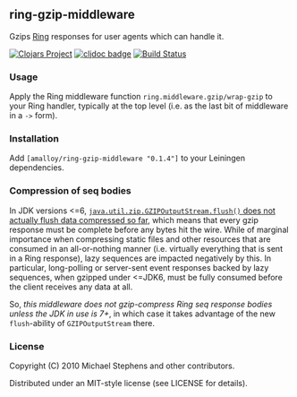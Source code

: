 ## ring-gzip-middleware

Gzips [Ring](http://github.com/ring-clojure/ring) responses for user agents
which can handle it.

[![Clojars Project](https://img.shields.io/clojars/v/amaloy/ring-gzip-middleware.svg)](https://clojars.org/amaloy/ring-gzip-middleware)
[![cljdoc badge](https://cljdoc.org/badge/amaloy/ring-gzip-middleware)](https://cljdoc.org/d/amaloy/ring-gzip-middleware/CURRENT)
[![Build Status](https://www.travis-ci.com/clj-commons/ring-gzip-middleware.svg)](https://www.travis-ci.com/clj-commons/ring-gzip-middleware)

### Usage

Apply the Ring middleware function `ring.middleware.gzip/wrap-gzip` to
your Ring handler, typically at the top level (i.e. as the last bit of
middleware in a `->` form).

### Installation

Add `[amalloy/ring-gzip-middleware "0.1.4"]` to your Leiningen dependencies.

### Compression of seq bodies

In JDK versions <=6, [`java.util.zip.GZIPOutputStream.flush()` does not actually
flush data compressed so
far](http://bugs.sun.com/bugdatabase/view_bug.do?bug_id=4813885), which means
that every gzip response must be complete before any bytes hit the wire. While
of marginal importance when compressing static files and other resources that
are consumed in an all-or-nothing manner (i.e. virtually everything that is sent
in a Ring response), lazy sequences are impacted negatively by this. In
particular, long-polling or server-sent event responses backed by lazy
sequences, when gzipped under <=JDK6, must be fully consumed before the client
receives any data at all.

So, _this middleware does not gzip-compress Ring seq response bodies unless the
JDK in use is 7+_, in which case it takes advantage of the new `flush`-ability
of `GZIPOutputStream` there.

### License

Copyright (C) 2010 Michael Stephens and other contributors.

Distributed under an MIT-style license (see LICENSE for details).
